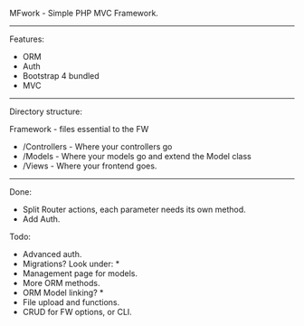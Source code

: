 MFwork - Simple PHP MVC Framework.

---

Features:

- ORM
- Auth
- Bootstrap 4 bundled
- MVC

---

Directory structure:

 Framework - files essential to the FW

* /Controllers - Where your controllers go
* /Models - Where your models go and extend the Model class
* /Views - Where your frontend goes.

--- 
Done:

- Split Router actions, each parameter needs its own method.
- Add Auth.

Todo:

- Advanced auth.
- Migrations? Look under: *
- Management page for models.
- More ORM methods.
- ORM Model linking? *
- File upload and functions.
- CRUD for FW options, or CLI.